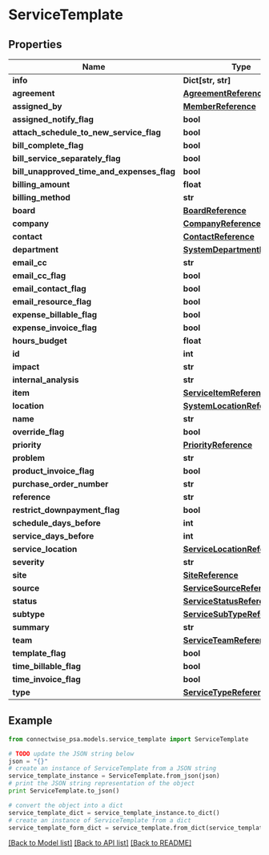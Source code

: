 # ServiceTemplate


## Properties
Name | Type | Description | Notes
------------ | ------------- | ------------- | -------------
**info** | **Dict[str, str]** |  | [optional] 
**agreement** | [**AgreementReference**](AgreementReference.md) |  | [optional] 
**assigned_by** | [**MemberReference**](MemberReference.md) |  | [optional] 
**assigned_notify_flag** | **bool** |  | [optional] 
**attach_schedule_to_new_service_flag** | **bool** |  | [optional] 
**bill_complete_flag** | **bool** |  | [optional] 
**bill_service_separately_flag** | **bool** |  | [optional] 
**bill_unapproved_time_and_expenses_flag** | **bool** |  | [optional] 
**billing_amount** | **float** |  | [optional] 
**billing_method** | **str** |  | [optional] 
**board** | [**BoardReference**](BoardReference.md) |  | [optional] 
**company** | [**CompanyReference**](CompanyReference.md) |  | [optional] 
**contact** | [**ContactReference**](ContactReference.md) |  | [optional] 
**department** | [**SystemDepartmentReference**](SystemDepartmentReference.md) |  | [optional] 
**email_cc** | **str** |  | [optional] 
**email_cc_flag** | **bool** |  | [optional] 
**email_contact_flag** | **bool** |  | [optional] 
**email_resource_flag** | **bool** |  | [optional] 
**expense_billable_flag** | **bool** |  | [optional] 
**expense_invoice_flag** | **bool** |  | [optional] 
**hours_budget** | **float** |  | [optional] 
**id** | **int** |  | [optional] 
**impact** | **str** |  | [optional] 
**internal_analysis** | **str** |  | [optional] 
**item** | [**ServiceItemReference**](ServiceItemReference.md) |  | [optional] 
**location** | [**SystemLocationReference**](SystemLocationReference.md) |  | [optional] 
**name** | **str** |  | [optional] 
**override_flag** | **bool** |  | [optional] 
**priority** | [**PriorityReference**](PriorityReference.md) |  | [optional] 
**problem** | **str** |  | [optional] 
**product_invoice_flag** | **bool** |  | [optional] 
**purchase_order_number** | **str** |  | [optional] 
**reference** | **str** |  | [optional] 
**restrict_downpayment_flag** | **bool** |  | [optional] 
**schedule_days_before** | **int** |  | [optional] 
**service_days_before** | **int** |  | [optional] 
**service_location** | [**ServiceLocationReference**](ServiceLocationReference.md) |  | [optional] 
**severity** | **str** |  | [optional] 
**site** | [**SiteReference**](SiteReference.md) |  | [optional] 
**source** | [**ServiceSourceReference**](ServiceSourceReference.md) |  | [optional] 
**status** | [**ServiceStatusReference**](ServiceStatusReference.md) |  | [optional] 
**subtype** | [**ServiceSubTypeReference**](ServiceSubTypeReference.md) |  | [optional] 
**summary** | **str** |  | [optional] 
**team** | [**ServiceTeamReference**](ServiceTeamReference.md) |  | [optional] 
**template_flag** | **bool** |  | [optional] 
**time_billable_flag** | **bool** |  | [optional] 
**time_invoice_flag** | **bool** |  | [optional] 
**type** | [**ServiceTypeReference**](ServiceTypeReference.md) |  | [optional] 

## Example

```python
from connectwise_psa.models.service_template import ServiceTemplate

# TODO update the JSON string below
json = "{}"
# create an instance of ServiceTemplate from a JSON string
service_template_instance = ServiceTemplate.from_json(json)
# print the JSON string representation of the object
print ServiceTemplate.to_json()

# convert the object into a dict
service_template_dict = service_template_instance.to_dict()
# create an instance of ServiceTemplate from a dict
service_template_form_dict = service_template.from_dict(service_template_dict)
```
[[Back to Model list]](../README.md#documentation-for-models) [[Back to API list]](../README.md#documentation-for-api-endpoints) [[Back to README]](../README.md)


